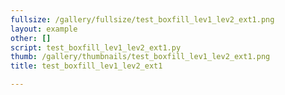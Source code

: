 ```yaml
---
fullsize: /gallery/fullsize/test_boxfill_lev1_lev2_ext1.png
layout: example
other: []
script: test_boxfill_lev1_lev2_ext1.py
thumb: /gallery/thumbnails/test_boxfill_lev1_lev2_ext1.png
title: test_boxfill_lev1_lev2_ext1

---
```

